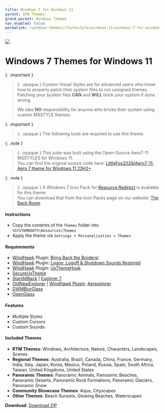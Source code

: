 ```yaml
---
title: Windows 7 for Windows 11
parent: SFW Themes
grand_parent: Windows Themes
nav_enabled: false
permalink: /windows-themes/sfw/msstyle/windows-11/windows-7-for-windows-11
---
```


![][Preview]

Windows 7 Themes for Windows 11
===============================

{: .important }
> {: .opaque }
> Custom Visual Styles are for advanced users who know how to properly patch their system files to run unsigned themes. 
> Patching your system files **CAN** and **WILL** brick your system if done wrong.
>
> We take **NO** responsibility for anyone who bricks their system using custom MSSTYLE themes.

{: .important }
> {: .opaque }
> The following tools are required to use this theme:

{: .note }
> {: .opaque }
> This suite was built using the Open-Source Aero7-11 MSSTYLES for Windows 11.  
> You can find the original source code here: [LittleFox2024/Aero7-11: Aero 7 theme for Windows 11 23H2+][Original]

{: .note }
> {: .opaque } 
> A Windows 7 Icon Pack for [Resource Redirect][ResourceRedirect] is available for this theme.  
> You can download that from the Icon Packs page on our website: [The Back Room][Website]

#### Instructions

*   Copy the contents of the `Themes` folder into `%SYSTEMROOT%\Resources\Themes`
*   Apply the theme via `Settings > Personalization > Themes`

#### Requirements

*   [WindHawk][WindHawk] Plugin: [Bring Back the Borders!][BringBackTheBorders]
*   [WindHawk][WindHawk] Plugin: [Logon, Logoff & Shutdown Sounds Restored][SoundsRestored]
*   [WindHawk][WindHawk] Plugin: [UxThemeHook][UxThemeHook]
*   [SecureUxTheme][SecureUXTheme]
*   [StartAllBack][StartAllBack] | [Explorer 7][Explorer7]
*   [OldNewExplorer][OldNewExplorer] | [WindHawk Plugin][WindHawk]: [Aerexplorer][AerExplorer]
*   [DWMBlurGlass][DWMBlurGlass]
*   [OpenGlass][OpenGlass]

#### Features

*   Multiple Styles
*   Custom Cursors
*   Custom Sounds

#### Included Themes

*   **RTM Themes**: Windows, Architecture, Nature, Characters, Landscapes, Scenes
*   **Regional Themes**: Australia, Brazil, Canada, China, France, Germany, India, Italy, Japan, Korea, Mexico, Poland, Russia, Spain, South Africa, Taiwan, United Kingdoms, United States
*   **Panoramic Themes**: Panoramic Animals, Panoramic Beaches, Panoramic Deserts, Panoramic Rock Formations, Panoramic Glaciers, Panoramic Snow
*   **Community Showcase Themes**: Aqua, Cityscapes
*   **Other Themes**: Beach Sunsets, Glowing Beaches, Waterscapes
  
  
**Download**: [Download ZIP][DownloadZIP]

<!-- ///////////////////////////////////////////////////////////////////////////////////////////////////////////////////////////////////////////////////// -->

[Preview]: /assets/images/themes/

[WindHawk]: https://windhawk.net/
[BringBackTheBorders]: https://windhawk.net/mods/w11-dwm-fix/
[SoundsRestored]: https://windhawk.net/mods/logon-logoff-shutdown-sounds
[ResourceRedirect]: https://windhawk.net/mods/icon-resource-redirect
[AerExplorer]: https://windhawk.net/mods/aerexplorer
[UxThemeHook]: https://windhawk.net/mods/uxtheme-hook
[SecureUxTheme]: https://github.com/namazso/SecureUxTheme
[OldNewExplorer]: https://msfn.org/board/topic/170375-oldnewexplorer-119/
[DWMBlurGlass]: https://github.com/Maplespe/DWMBlurGlass
[OpenGlass]: https://virtualcustoms.net/showthread.php/88998-OpenGlass-Installer-for-Windows-11-22H2
[StartAllBack]: https://www.startallback.com/
[Explorer7]: https://winclassic.net/thread/2588/explorer7-windows-explorer-10-11

[Website]: https://the-back-room.info
[Original]: https://github.com/LittleFox2024/Aero7-11

[DownloadZIP]: https://gitlab.com/the-back-room/Themes/-/archive/main/Themes-main.zip?path=MSSTYLE/SFW/Windows-11/Windows-7-for-Windows-11

<!-- ///////////////////////////////////////////////////////////////////////////////////////////////////////////////////////////////////////////////////// -->
